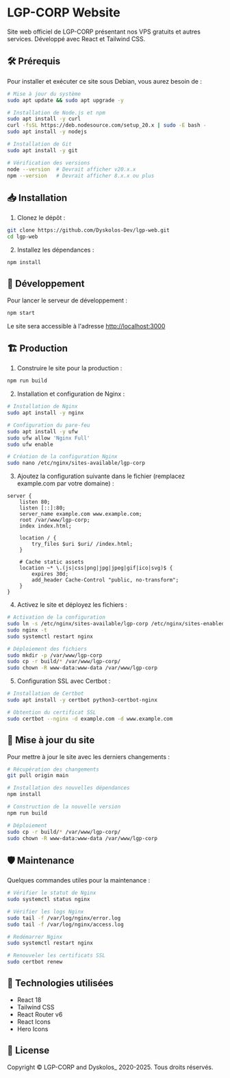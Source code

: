# LGP-CORP Website

Site web officiel de LGP-CORP présentant nos VPS gratuits et autres services. Développé avec React et Tailwind CSS.

## 🛠 Prérequis

Pour installer et exécuter ce site sous Debian, vous aurez besoin de :

```bash
# Mise à jour du système
sudo apt update && sudo apt upgrade -y

# Installation de Node.js et npm
sudo apt install -y curl
curl -fsSL https://deb.nodesource.com/setup_20.x | sudo -E bash -
sudo apt install -y nodejs

# Installation de Git
sudo apt install -y git

# Vérification des versions
node --version  # Devrait afficher v20.x.x
npm --version   # Devrait afficher 8.x.x ou plus
```

## 📥 Installation

1. Clonez le dépôt :
```bash
git clone https://github.com/Dyskolos-Dev/lgp-web.git
cd lgp-web
```

2. Installez les dépendances :
```bash
npm install
```

## 🚀 Développement

Pour lancer le serveur de développement :
```bash
npm start
```

Le site sera accessible à l'adresse [http://localhost:3000](http://localhost:3000)

## 🏗 Production

1. Construire le site pour la production :
```bash
npm run build
```

2. Installation et configuration de Nginx :
```bash
# Installation de Nginx
sudo apt install -y nginx

# Configuration du pare-feu
sudo apt install -y ufw
sudo ufw allow 'Nginx Full'
sudo ufw enable

# Création de la configuration Nginx
sudo nano /etc/nginx/sites-available/lgp-corp
```

3. Ajoutez la configuration suivante dans le fichier (remplacez example.com par votre domaine) :
```nginx
server {
    listen 80;
    listen [::]:80;
    server_name example.com www.example.com;
    root /var/www/lgp-corp;
    index index.html;

    location / {
        try_files $uri $uri/ /index.html;
    }

    # Cache static assets
    location ~* \.(js|css|png|jpg|jpeg|gif|ico|svg)$ {
        expires 30d;
        add_header Cache-Control "public, no-transform";
    }
}
```

4. Activez le site et déployez les fichiers :
```bash
# Activation de la configuration
sudo ln -s /etc/nginx/sites-available/lgp-corp /etc/nginx/sites-enabled/
sudo nginx -t
sudo systemctl restart nginx

# Déploiement des fichiers
sudo mkdir -p /var/www/lgp-corp
sudo cp -r build/* /var/www/lgp-corp/
sudo chown -R www-data:www-data /var/www/lgp-corp
```

5. Configuration SSL avec Certbot :
```bash
# Installation de Certbot
sudo apt install -y certbot python3-certbot-nginx

# Obtention du certificat SSL
sudo certbot --nginx -d example.com -d www.example.com
```

## 🔄 Mise à jour du site

Pour mettre à jour le site avec les derniers changements :
```bash
# Récupération des changements
git pull origin main

# Installation des nouvelles dépendances
npm install

# Construction de la nouvelle version
npm run build

# Déploiement
sudo cp -r build/* /var/www/lgp-corp/
sudo chown -R www-data:www-data /var/www/lgp-corp
```

## 🛡️ Maintenance

Quelques commandes utiles pour la maintenance :

```bash
# Vérifier le statut de Nginx
sudo systemctl status nginx

# Vérifier les logs Nginx
sudo tail -f /var/log/nginx/error.log
sudo tail -f /var/log/nginx/access.log

# Redémarrer Nginx
sudo systemctl restart nginx

# Renouveler les certificats SSL
sudo certbot renew
```

## 🔧 Technologies utilisées

- React 18
- Tailwind CSS
- React Router v6
- React Icons
- Hero Icons

## 📝 License

Copyright © LGP-CORP and Dyskolos_ 2020-2025. Tous droits réservés. 